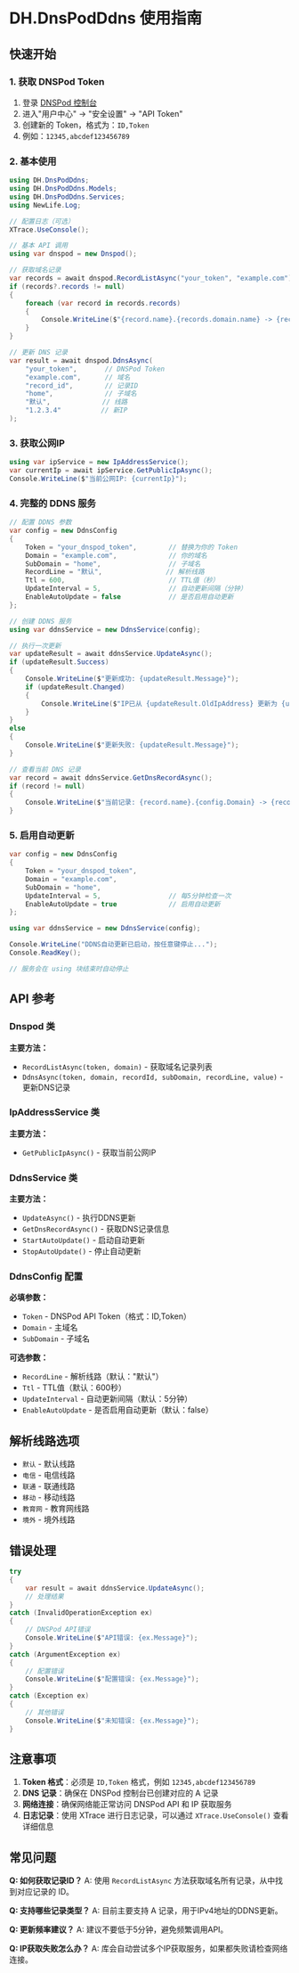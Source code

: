 # DH.DnsPodDdns 使用指南

## 快速开始

### 1. 获取 DNSPod Token

1. 登录 [DNSPod 控制台](https://console.dnspod.cn/)
2. 进入"用户中心" -> "安全设置" -> "API Token"
3. 创建新的 Token，格式为：`ID,Token`
4. 例如：`12345,abcdef123456789`

### 2. 基本使用

```csharp
using DH.DnsPodDdns;
using DH.DnsPodDdns.Models;
using DH.DnsPodDdns.Services;
using NewLife.Log;

// 配置日志（可选）
XTrace.UseConsole();

// 基本 API 调用
using var dnspod = new Dnspod();

// 获取域名记录
var records = await dnspod.RecordListAsync("your_token", "example.com");
if (records?.records != null)
{
    foreach (var record in records.records)
    {
        Console.WriteLine($"{record.name}.{records.domain.name} -> {record.value} ({record.type})");
    }
}

// 更新 DNS 记录
var result = await dnspod.DdnsAsync(
    "your_token",       // DNSPod Token  
    "example.com",      // 域名
    "record_id",        // 记录ID
    "home",             // 子域名
    "默认",             // 线路
    "1.2.3.4"          // 新IP
);
```

### 3. 获取公网IP

```csharp
using var ipService = new IpAddressService();
var currentIp = await ipService.GetPublicIpAsync();
Console.WriteLine($"当前公网IP: {currentIp}");
```

### 4. 完整的 DDNS 服务

```csharp
// 配置 DDNS 参数
var config = new DdnsConfig
{
    Token = "your_dnspod_token",        // 替换为你的 Token
    Domain = "example.com",             // 你的域名
    SubDomain = "home",                 // 子域名
    RecordLine = "默认",                // 解析线路
    Ttl = 600,                          // TTL值（秒）
    UpdateInterval = 5,                 // 自动更新间隔（分钟）
    EnableAutoUpdate = false            // 是否启用自动更新
};

// 创建 DDNS 服务
using var ddnsService = new DdnsService(config);

// 执行一次更新
var updateResult = await ddnsService.UpdateAsync();
if (updateResult.Success)
{
    Console.WriteLine($"更新成功: {updateResult.Message}");
    if (updateResult.Changed)
    {
        Console.WriteLine($"IP已从 {updateResult.OldIpAddress} 更新为 {updateResult.IpAddress}");
    }
}
else
{
    Console.WriteLine($"更新失败: {updateResult.Message}");
}

// 查看当前 DNS 记录
var record = await ddnsService.GetDnsRecordAsync();
if (record != null)
{
    Console.WriteLine($"当前记录: {record.name}.{config.Domain} -> {record.value}");
}
```

### 5. 启用自动更新

```csharp
var config = new DdnsConfig
{
    Token = "your_dnspod_token",
    Domain = "example.com", 
    SubDomain = "home",
    UpdateInterval = 5,                 // 每5分钟检查一次
    EnableAutoUpdate = true             // 启用自动更新
};

using var ddnsService = new DdnsService(config);

Console.WriteLine("DDNS自动更新已启动，按任意键停止...");
Console.ReadKey();

// 服务会在 using 块结束时自动停止
```

## API 参考

### Dnspod 类

**主要方法：**

- `RecordListAsync(token, domain)` - 获取域名记录列表
- `DdnsAsync(token, domain, recordId, subDomain, recordLine, value)` - 更新DNS记录

### IpAddressService 类

**主要方法：**

- `GetPublicIpAsync()` - 获取当前公网IP

### DdnsService 类

**主要方法：**

- `UpdateAsync()` - 执行DDNS更新
- `GetDnsRecordAsync()` - 获取DNS记录信息
- `StartAutoUpdate()` - 启动自动更新
- `StopAutoUpdate()` - 停止自动更新

### DdnsConfig 配置

**必填参数：**
- `Token` - DNSPod API Token（格式：ID,Token）
- `Domain` - 主域名
- `SubDomain` - 子域名

**可选参数：**
- `RecordLine` - 解析线路（默认："默认"）
- `Ttl` - TTL值（默认：600秒）
- `UpdateInterval` - 自动更新间隔（默认：5分钟）
- `EnableAutoUpdate` - 是否启用自动更新（默认：false）

## 解析线路选项

- `默认` - 默认线路
- `电信` - 电信线路  
- `联通` - 联通线路
- `移动` - 移动线路
- `教育网` - 教育网线路
- `境外` - 境外线路

## 错误处理

```csharp
try
{
    var result = await ddnsService.UpdateAsync();
    // 处理结果
}
catch (InvalidOperationException ex)
{
    // DNSPod API错误
    Console.WriteLine($"API错误: {ex.Message}");
}
catch (ArgumentException ex)
{
    // 配置错误
    Console.WriteLine($"配置错误: {ex.Message}");
}
catch (Exception ex)
{
    // 其他错误
    Console.WriteLine($"未知错误: {ex.Message}");
}
```

## 注意事项

1. **Token 格式**：必须是 `ID,Token` 格式，例如 `12345,abcdef123456789`
2. **DNS 记录**：确保在 DNSPod 控制台已创建对应的 A 记录
3. **网络连接**：确保网络能正常访问 DNSPod API 和 IP 获取服务
4. **日志记录**：使用 XTrace 进行日志记录，可以通过 `XTrace.UseConsole()` 查看详细信息

## 常见问题

**Q: 如何获取记录ID？**
A: 使用 `RecordListAsync` 方法获取域名所有记录，从中找到对应记录的 ID。

**Q: 支持哪些记录类型？**
A: 目前主要支持 A 记录，用于IPv4地址的DDNS更新。

**Q: 更新频率建议？**
A: 建议不要低于5分钟，避免频繁调用API。

**Q: IP获取失败怎么办？**
A: 库会自动尝试多个IP获取服务，如果都失败请检查网络连接。
